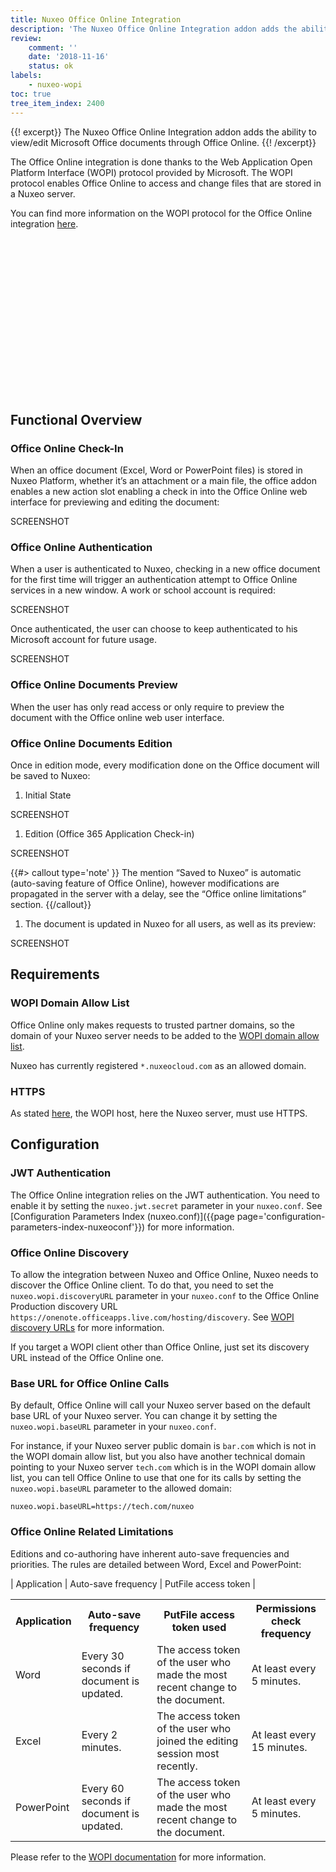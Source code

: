 ```yaml
---
title: Nuxeo Office Online Integration
description: 'The Nuxeo Office Online Integration addon adds the ability to view/edit Microsoft Office documents through Office Online.'
review:
    comment: ''
    date: '2018-11-16'
    status: ok
labels:
    - nuxeo-wopi
toc: true
tree_item_index: 2400
---
```


{{! excerpt}}
The Nuxeo Office Online Integration addon adds the ability to view/edit Microsoft Office documents through Office Online.
{{! /excerpt}}

The Office Online integration is done thanks to the Web Application Open Platform Interface (WOPI) protocol provided by Microsoft. The WOPI protocol enables Office Online to access and change files that are stored in a Nuxeo server.

You can find more information on the WOPI protocol for the Office Online integration [here](https://wopi.readthedocs.io/en/latest/index.html).

<script src="https://fast.wistia.com/embed/medias/qvuc7teh6i.jsonp" async></script><script src="https://fast.wistia.com/assets/external/E-v1.js" async></script><span class="wistia_embed wistia_async_qvuc7teh6i popover=true popoverAnimateThumbnail=true" style="display:inline-block;height:250px;position:relative;width:500px">&nbsp;</span>

## Functional Overview

### Office Online Check-In

When an office document (Excel, Word or PowerPoint files) is stored in Nuxeo Platform, whether it’s an attachment or a main file, the office addon enables a new action slot enabling a check in into the Office Online web interface for previewing and editing the document:

SCREENSHOT

### Office Online Authentication

When a user is authenticated to Nuxeo, checking in a new office document for the first time will trigger an authentication attempt to Office Online services in a new window. A work or school account is required:

SCREENSHOT

Once authenticated, the user can choose to keep authenticated to his Microsoft account for future usage.

SCREENSHOT

### Office Online Documents Preview

When the user has only read access or only require to preview the document with the Office online web user interface.

### Office Online Documents Edition

Once in edition mode, every modification done on the Office document will be saved to Nuxeo:

1. Initial State

SCREENSHOT

1. Edition (Office 365 Application Check-in)

SCREENSHOT

{{#> callout type='note' }}
The mention “Saved to Nuxeo” is automatic (auto-saving feature of Office Online), however modifications are propagated in the server with a delay, see the “Office online limitations” section.
{{/callout}}

1. The document is updated in Nuxeo for all users, as well as its preview:    

SCREENSHOT

<!-- TODO
### Office Online Documents Versions Increment


### Co-Authoring
-->

## Requirements

### WOPI Domain Allow List

Office Online only makes requests to trusted partner domains, so the domain of your Nuxeo server needs to be added to the [WOPI domain allow list](https://wopi.readthedocs.io/en/latest/build_test_ship/settings.html#allow-list).

Nuxeo has currently registered `*.nuxeocloud.com` as an allowed domain.

### HTTPS

As stated [here](https://wopi.readthedocs.io/en/latest/build_test_ship/environments.html#production-environment), the WOPI host, here the Nuxeo server, must use HTTPS.

## Configuration

### JWT Authentication

The Office Online integration relies on the JWT authentication. You need to enable it by setting the `nuxeo.jwt.secret` parameter in your `nuxeo.conf`. See [Configuration Parameters Index (nuxeo.conf)]({{page page='configuration-parameters-index-nuxeoconf'}}) for more information.

### Office Online Discovery

To allow the integration between Nuxeo and Office Online, Nuxeo needs to discover the Office Online client. To do that, you need to set the `nuxeo.wopi.discoveryURL` parameter in your `nuxeo.conf` to the Office Online Production discovery URL `https://onenote.officeapps.live.com/hosting/discovery`. See [WOPI discovery URLs](https://wopi.readthedocs.io/en/latest/build_test_ship/environments.html#discovery-urls) for more information.

If you target a WOPI client other than Office Online, just set its discovery URL instead of the Office Online one.

### Base URL for Office Online Calls

By default, Office Online will call your Nuxeo server based on the default base URL of your Nuxeo server. You can change it by setting the `nuxeo.wopi.baseURL` parameter in your `nuxeo.conf`.

For instance, if your Nuxeo server public domain is `bar.com` which is not in the WOPI domain allow list, but you also have another technical domain pointing to your Nuxeo server `tech.com` which is in the WOPI domain allow list, you can tell Office Online to use that one for its calls by setting the `nuxeo.wopi.baseURL` parameter to the allowed domain:

```
nuxeo.wopi.baseURL=https://tech.com/nuxeo
```

### Office Online Related Limitations

Editions and co-authoring have inherent auto-save frequencies and priorities.
The rules are detailed between Word, Excel and PowerPoint:

| Application | Auto-save frequency | PutFile access token |

<table>
<tr>
  <th>Application</th>
  <th>Auto-save frequency</th>
  <th>PutFile access token used</th>
  <th>Permissions check frequency</th>
</tr>
<tr>
  <td>Word</td>
  <td>Every 30 seconds if document is updated.</td>
  <td>The access token of the user who made the most recent change to the document.</td>
  <td>At least every 5 minutes.</td>
</tr>
<tr>
  <td>Excel</td>
  <td>Every 2 minutes.</td>
  <td>The access token of the user who joined the editing session most recently.</td>
  <td>At least every 15 minutes.</td>
</tr>
<tr>
  <td>PowerPoint</td>
  <td>Every 60 seconds if document is updated.</td>
  <td>The access token of the user who made the most recent change to the document.</td>
  <td>At least every 5 minutes.</td>
</tr>
</table>

Please refer to the [WOPI documentation](https://wopi.readthedocs.io/en/latest/scenarios/coauth.html) for more information.

